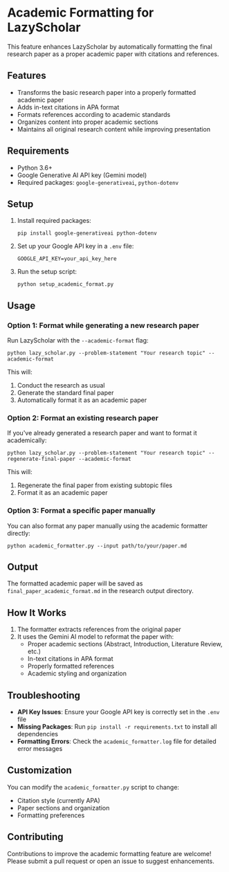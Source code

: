 # Academic Formatting for LazyScholar

This feature enhances LazyScholar by automatically formatting the final research paper as a proper academic paper with citations and references.

## Features

- Transforms the basic research paper into a properly formatted academic paper
- Adds in-text citations in APA format
- Formats references according to academic standards
- Organizes content into proper academic sections
- Maintains all original research content while improving presentation

## Requirements

- Python 3.6+
- Google Generative AI API key (Gemini model)
- Required packages: `google-generativeai`, `python-dotenv`

## Setup

1. Install required packages:
   ```
   pip install google-generativeai python-dotenv
   ```

2. Set up your Google API key in a `.env` file:
   ```
   GOOGLE_API_KEY=your_api_key_here
   ```

3. Run the setup script:
   ```
   python setup_academic_format.py
   ```

## Usage

### Option 1: Format while generating a new research paper

Run LazyScholar with the `--academic-format` flag:

```
python lazy_scholar.py --problem-statement "Your research topic" --academic-format
```

This will:
1. Conduct the research as usual
2. Generate the standard final paper
3. Automatically format it as an academic paper

### Option 2: Format an existing research paper

If you've already generated a research paper and want to format it academically:

```
python lazy_scholar.py --problem-statement "Your research topic" --regenerate-final-paper --academic-format
```

This will:
1. Regenerate the final paper from existing subtopic files
2. Format it as an academic paper

### Option 3: Format a specific paper manually

You can also format any paper manually using the academic formatter directly:

```
python academic_formatter.py --input path/to/your/paper.md
```

## Output

The formatted academic paper will be saved as `final_paper_academic_format.md` in the research output directory.

## How It Works

1. The formatter extracts references from the original paper
2. It uses the Gemini AI model to reformat the paper with:
   - Proper academic sections (Abstract, Introduction, Literature Review, etc.)
   - In-text citations in APA format
   - Properly formatted references
   - Academic styling and organization

## Troubleshooting

- **API Key Issues**: Ensure your Google API key is correctly set in the `.env` file
- **Missing Packages**: Run `pip install -r requirements.txt` to install all dependencies
- **Formatting Errors**: Check the `academic_formatter.log` file for detailed error messages

## Customization

You can modify the `academic_formatter.py` script to change:
- Citation style (currently APA)
- Paper sections and organization
- Formatting preferences

## Contributing

Contributions to improve the academic formatting feature are welcome! Please submit a pull request or open an issue to suggest enhancements. 